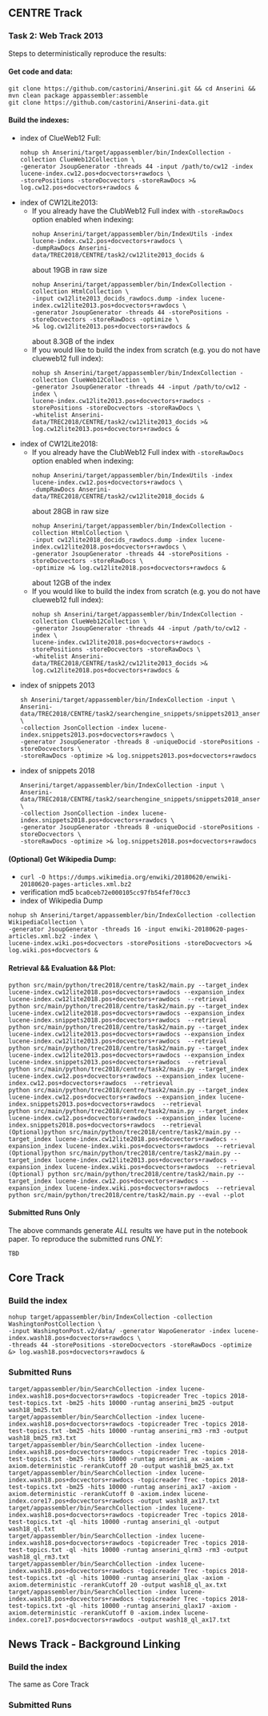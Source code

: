 ## CENTRE Track

### Task 2: Web Track 2013

Steps to deterministically reproduce the results:

#### Get code and data:
```
git clone https://github.com/castorini/Anserini.git && cd Anserini && mvn clean package appassembler:assemble
git clone https://github.com/castorini/Anserini-data.git
```
#### Build the indexes:
  - index of ClueWeb12 Full:
      ```
      nohup sh Anserini/target/appassembler/bin/IndexCollection -collection ClueWeb12Collection \
      -generator JsoupGenerator -threads 44 -input /path/to/cw12 -index lucene-index.cw12.pos+docvectors+rawdocs \
      -storePositions -storeDocvectors -storeRawDocs >& log.cw12.pos+docvectors+rawdocs &
      ```
  - index of CW12Lite2013:
    - If you already have the ClubWeb12 Full index with `-storeRawDocs` option enabled when indexing:
      ```
      nohup Anserini/target/appassembler/bin/IndexUtils -index lucene-index.cw12.pos+docvectors+rawdocs \
      -dumpRawDocs Anserini-data/TREC2018/CENTRE/task2/cw12lite2013_docids &
      ```
      about 19GB in raw size
      ```
      nohup Anserini/target/appassembler/bin/IndexCollection -collection HtmlCollection \
      -input cw12lite2013_docids_rawdocs.dump -index lucene-index.cw12lite2013.pos+docvectors+rawdocs \
      -generator JsoupGenerator -threads 44 -storePositions -storeDocvectors -storeRawDocs -optimize \
      >& log.cw12lite2013.pos+docvectors+rawdocs &
      ```
      about 8.3GB of the index
    - If you would like to build the index from scratch (e.g. you do not have clueweb12 full index):
      ```
      nohup sh Anserini/target/appassembler/bin/IndexCollection -collection ClueWeb12Collection \
      -generator JsoupGenerator -threads 44 -input /path/to/cw12 -index \
      lucene-index.cw12lite2013.pos+docvectors+rawdocs -storePositions -storeDocvectors -storeRawDocs \
      -whitelist Anserini-data/TREC2018/CENTRE/task2/cw12lite2013_docids >& log.cw12lite2013.pos+docvectors+rawdocs &
      ```
  - index of CW12Lite2018:
    - If you already have the ClubWeb12 Full index with `-storeRawDocs` option enabled when indexing:
      ```
      nohup Anserini/target/appassembler/bin/IndexUtils -index lucene-index.cw12.pos+docvectors+rawdocs \
      -dumpRawDocs Anserini-data/TREC2018/CENTRE/task2/cw12lite2018_docids &
      ```
      about 28GB in raw size
      ```
      nohup Anserini/target/appassembler/bin/IndexCollection -collection HtmlCollection \
      -input cw12lite2018_docids_rawdocs.dump -index lucene-index.cw12lite2018.pos+docvectors+rawdocs \
      -generator JsoupGenerator -threads 44 -storePositions -storeDocvectors -storeRawDocs \
      -optimize >& log.cw12lite2018.pos+docvectors+rawdocs &
      ```
      about 12GB of the index
    - If you would like to build the index from scratch (e.g. you do not have clueweb12 full index):
      ```
      nohup sh Anserini/target/appassembler/bin/IndexCollection -collection ClueWeb12Collection \
      -generator JsoupGenerator -threads 44 -input /path/to/cw12 -index \
      lucene-index.cw12lite2018.pos+docvectors+rawdocs -storePositions -storeDocvectors -storeRawDocs \
      -whitelist Anserini-data/TREC2018/CENTRE/task2/cw12lite2013_docids >& log.cw12lite2018.pos+docvectors+rawdocs &
      ```
  - index of snippets 2013
    ```
    sh Anserini/target/appassembler/bin/IndexCollection -input \
    Anserini-data/TREC2018/CENTRE/task2/searchengine_snippets/snippets2013_anserini/ \
    -collection JsonCollection -index lucene-index.snippets2013.pos+docvectors+rawdocs \
    -generator JsoupGenerator -threads 8 -uniqueDocid -storePositions -storeDocvectors \
    -storeRawDocs -optimize >& log.snippets2013.pos+docvectors+rawdocs
    ```
  - index of snippets 2018
    ```
    Anserini/target/appassembler/bin/IndexCollection -input \
    Anserini-data/TREC2018/CENTRE/task2/searchengine_snippets/snippets2018_anserini/ \
    -collection JsonCollection -index lucene-index.snippets2018.pos+docvectors+rawdocs \
    -generator JsoupGenerator -threads 8 -uniqueDocid -storePositions -storeDocvectors \
    -storeRawDocs -optimize >& log.snippets2018.pos+docvectors+rawdocs
    ```
#### (Optional) Get Wikipedia Dump:
+ `curl -O https://dumps.wikimedia.org/enwiki/20180620/enwiki-20180620-pages-articles.xml.bz2`
+ verification md5 `bca0ceb72e000105cc97fb54fef70cc3`
+ index of Wikipedia Dump
```
nohup sh Anserini/target/appassembler/bin/IndexCollection -collection WikipediaCollection \
-generator JsoupGenerator -threads 16 -input enwiki-20180620-pages-articles.xml.bz2 -index \
lucene-index.wiki.pos+docvectors -storePositions -storeDocvectors >& log.wiki.pos+docvectors &
```
#### Retrieval && Evaluation && Plot:
```
python src/main/python/trec2018/centre/task2/main.py --target_index lucene-index.cw12lite2018.pos+docvectors+rawdocs --expansion_index lucene-index.cw12lite2018.pos+docvectors+rawdocs  --retrieval
python src/main/python/trec2018/centre/task2/main.py --target_index lucene-index.cw12lite2018.pos+docvectors+rawdocs --expansion_index lucene-index.snippets2018.pos+docvectors+rawdocs  --retrieval
python src/main/python/trec2018/centre/task2/main.py --target_index lucene-index.cw12lite2013.pos+docvectors+rawdocs --expansion_index lucene-index.cw12lite2013.pos+docvectors+rawdocs  --retrieval
python src/main/python/trec2018/centre/task2/main.py --target_index lucene-index.cw12lite2013.pos+docvectors+rawdocs --expansion_index lucene-index.snippets2013.pos+docvectors+rawdocs  --retrieval
python src/main/python/trec2018/centre/task2/main.py --target_index lucene-index.cw12.pos+docvectors+rawdocs --expansion_index lucene-index.cw12.pos+docvectors+rawdocs  --retrieval
python src/main/python/trec2018/centre/task2/main.py --target_index lucene-index.cw12.pos+docvectors+rawdocs --expansion_index lucene-index.snippets2013.pos+docvectors+rawdocs  --retrieval
python src/main/python/trec2018/centre/task2/main.py --target_index lucene-index.cw12.pos+docvectors+rawdocs --expansion_index lucene-index.snippets2018.pos+docvectors+rawdocs  --retrieval
(Optional)python src/main/python/trec2018/centre/task2/main.py --target_index lucene-index.cw12lite2018.pos+docvectors+rawdocs --expansion_index lucene-index.wiki.pos+docvectors+rawdocs  --retrieval
(Optional)python src/main/python/trec2018/centre/task2/main.py --target_index lucene-index.cw12lite2013.pos+docvectors+rawdocs --expansion_index lucene-index.wiki.pos+docvectors+rawdocs  --retrieval
(Optional) python src/main/python/trec2018/centre/task2/main.py --target_index lucene-index.cw12.pos+docvectors+rawdocs --expansion_index lucene-index.wiki.pos+docvectors+rawdocs  --retrieval
python src/main/python/trec2018/centre/task2/main.py --eval --plot
```

#### Submitted Runs Only
The above commands generate _ALL_ results we have put in the notebook paper. To reproduce the submitted runs _ONLY_:
```
TBD
```


## Core Track

### Build the index
```
nohup target/appassembler/bin/IndexCollection -collection WashingtonPostCollection \
-input WashingtonPost.v2/data/ -generator WapoGenerator -index lucene-index.wash18.pos+docvectors+rawdocs \
-threads 44 -storePositions -storeDocvectors -storeRawDocs -optimize &> log.wash18.pos+docvectors+rawdocs &
```

### Submitted Runs
```
target/appassembler/bin/SearchCollection -index lucene-index.wash18.pos+docvectors+rawdocs -topicreader Trec -topics 2018-test-topics.txt -bm25 -hits 10000 -runtag anserini_bm25 -output wash18_bm25.txt
target/appassembler/bin/SearchCollection -index lucene-index.wash18.pos+docvectors+rawdocs -topicreader Trec -topics 2018-test-topics.txt -bm25 -hits 10000 -runtag anserini_rm3 -rm3 -output wash18_bm25_rm3.txt
target/appassembler/bin/SearchCollection -index lucene-index.wash18.pos+docvectors+rawdocs -topicreader Trec -topics 2018-test-topics.txt -bm25 -hits 10000 -runtag anserini_ax -axiom -axiom.deterministic -rerankCutoff 20 -output wash18_bm25_ax.txt
target/appassembler/bin/SearchCollection -index lucene-index.wash18.pos+docvectors+rawdocs -topicreader Trec -topics 2018-test-topics.txt -bm25 -hits 10000 -runtag anserini_ax17 -axiom -axiom.deterministic -rerankCutoff 0 -axiom.index lucene-index.core17.pos+docvectors+rawdocs -output wash18_ax17.txt
target/appassembler/bin/SearchCollection -index lucene-index.wash18.pos+docvectors+rawdocs -topicreader Trec -topics 2018-test-topics.txt -ql -hits 10000 -runtag anserini_ql -output wash18_ql.txt
target/appassembler/bin/SearchCollection -index lucene-index.wash18.pos+docvectors+rawdocs -topicreader Trec -topics 2018-test-topics.txt -ql -hits 10000 -runtag anserini_qlrm3 -rm3 -output wash18_ql_rm3.txt
target/appassembler/bin/SearchCollection -index lucene-index.wash18.pos+docvectors+rawdocs -topicreader Trec -topics 2018-test-topics.txt -ql -hits 10000 -runtag anserini_qlax -axiom -axiom.deterministic -rerankCutoff 20 -output wash18_ql_ax.txt
target/appassembler/bin/SearchCollection -index lucene-index.wash18.pos+docvectors+rawdocs -topicreader Trec -topics 2018-test-topics.txt -ql -hits 10000 -runtag anserini_qlax17 -axiom -axiom.deterministic -rerankCutoff 0 -axiom.index lucene-index.core17.pos+docvectors+rawdocs -output wash18_ql_ax17.txt
```

## News Track - Background Linking

### Build the index
The same as Core Track

### Submitted Runs

